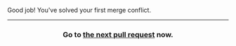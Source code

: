 Good job! You've solved your first merge conflict.

<hr>
<h3 align="center">Go to <a href="{{ url }}">the next pull request</a> now.</h3>
